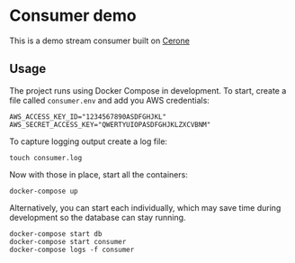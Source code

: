 # Consumer demo

This is a demo stream consumer built on [Cerone](https://github.com/bufferapp/cerone)

## Usage

The project runs using Docker Compose in development. To start, create a file
called `consumer.env` and add you AWS credentials:

```
AWS_ACCESS_KEY_ID="1234567890ASDFGHJKL"
AWS_SECRET_ACCESS_KEY="QWERTYUIOPASDFGHJKLZXCVBNM"
```

To capture logging output create a log file:

```
touch consumer.log
```

Now with those in place, start all the containers:

```
docker-compose up
```

Alternatively, you can start each individually, which may save time during
development so the database can stay running.

```
docker-compose start db
docker-compose start consumer
docker-compose logs -f consumer
```
